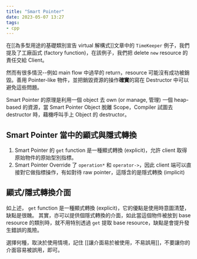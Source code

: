```yaml
---
title: "Smart Pointer"
date: 2023-05-07 13:27
tags:
- cpp
---
```


在[[為多型用途的基礎類別宣告 virtual 解構式]]文章中的 `TimeKeeper` 例子，我們提及了工廠函式 (factory function)，在該例子，我們把 delete `new` resource 的責任交給 Client。

然而有很多情況--例如 main flow 中過早的 return，resource 可能沒有成功被銷毀。善用 Pointer-like 物件，並把銷毀資源的操作**確實**的寫在 Destructor 中可以避免這些問題。

Smart Pointer 的原理是利用一個 object 去 own (or manage, 管理) 一個 heap-based 的資源，當 Smart Pointer Object 脫離 Scope，Compiler 試圖去 destructor 時，藉機呼叫手上 Object 的 destructor。

## Smart Pointer 當中的顯式與隱式轉換
1. Smart Pointer 的 `get` function 是一種顯式轉換 (explicit)，允許 client 取得原始物件的原始型別指標。
2. Smart Pointer Override 了 `operation*` 和 `operator->`，因此 client 端可以直接對它做指標操作，有如對待 raw pointer，這隱含的是隱式轉換 (implicit)

## 顯式/隱式轉換介面
如上述， `get` function 是一種顯式轉換 (explicit)，它的優點是使用時意圖清楚，缺點是很醜。
其實，亦可以提供個隱式轉換的介面，如此當這個物件被放到 base resource 的類別時，就不用特別透過 `get` 提取 base resource，缺點是會提升發生錯誤的風險。

選擇何種，取決於使用情境，記住 [[讓介面易於被使用，不易誤用]]，不要讓你的介面容易被誤用，即可。